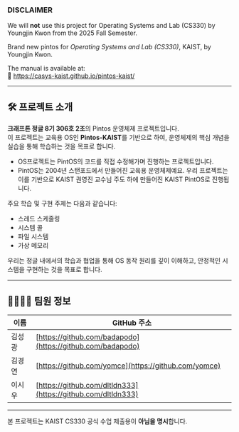 ### DISCLAIMER

We will **not** use this project for Operating Systems and Lab (CS330) by Youngjin Kwon from the 2025 Fall Semester.

Brand new pintos for *Operating Systems and Lab (CS330)*, KAIST, by Youngjin Kwon.

The manual is available at:  
📖 https://casys-kaist.github.io/pintos-kaist/

---

## 🛠️ 프로젝트 소개

**크래프톤 정글 8기 306호 2조**의 Pintos 운영체제 프로젝트입니다.  
이 프로젝트는 교육용 OS인 **Pintos-KAIST**를 기반으로 하여, 운영체제의 핵심 개념을 실습을 통해 학습하는 것을 목표로 합니다.

* OS프로젝트는 PintOS의 코드를 직접 수정해가며 진행하는 프로젝트입니다.
* PintOS는 2004년 스탠포드에서 만들어진 교육용 운영체제예요. 우리 프로젝트는 이를 기반으로 KAIST 권영진 교수님 주도 하에 만들어진 KAIST PintOS로 진행됩니다.

주요 학습 및 구현 주제는 다음과 같습니다:

- 스레드 스케줄링
- 시스템 콜
- 파일 시스템
- 가상 메모리

우리는 정글 내에서의 학습과 협업을 통해 OS 동작 원리를 깊이 이해하고, 안정적인 시스템을 구현하는 것을 목표로 합니다.

---

## 👨‍👩‍👧‍👦 팀원 정보

| 이름 | GitHub 주소 |
|------|--------------|
| 김성광 | [https://github.com/badapodo](https://github.com/badapodo) |
| 김경연 | [https://github.com/yomce](https://github.com/yomce) |
| 이시우 | [https://github.com/dltldn333](https://github.com/dltldn333) |

---

본 프로젝트는 KAIST CS330 공식 수업 제출용이 **아님을 명시**합니다.
